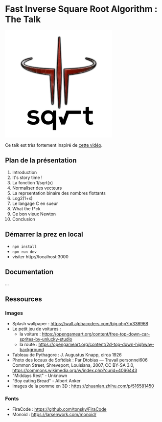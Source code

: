 # Fast Inverse Square Root Algorithm : The Talk

![logo](/public/logo.png)

Ce talk est très fortement inspiré de [cette vidéo](https://www.youtube.com/watch?v=p8u_k2LIZyo&ab_channel=Nemean). 

## Plan de la présentation

1. Introduction
2. It's story time !
3. La fonction 1/sqrt(x)
4. Normaliser des vecteurs
5. La reprsentation binaire des nombres flottants
6. Log2(1+x)
7. Le langage C en sueur
8. What the f*ck
9. Ce bon vieux Newton
10. Conclusion

## Démarrer la prez en local

- `npm install`
- `npm run dev`
- visiter http://localhost:3000

## Documentation

...

## Ressources

### Images

- Splash wallpaper : https://wall.alphacoders.com/big.php?i=336968
- Le petit jeu de voitures :
  - la voiture : https://opengameart.org/content/free-top-down-car-sprites-by-unlucky-studio
  - la route : https://opengameart.org/content/2d-top-down-highway-background
- Tableau de Pythagore : J. Augustus Knapp, circa 1926
- Photo des locaux de Softdisk : Par Dtobias — Travail personnel606 Common Street, Shreveport, Louisiana, 2007, CC BY-SA 3.0, https://commons.wikimedia.org/w/index.php?curid=4066443
- "Middays Rest" - Unknown
- "Boy eating Bread" - Albert Anker
- Images de la pomme en 3D : https://zhuanlan.zhihu.com/p/516581450

### Fonts

- FiraCode : https://github.com/tonsky/FiraCode
- Monoid : https://larsenwork.com/monoid/